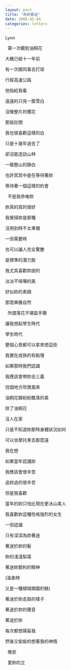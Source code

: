 ```yaml
---
layout: post
title: "為妳著迷"
date: 2008-05-04
categories: letters
---
```



Lynn


 
第一次聽到油桐花


大概已經十一年前


有一次跟同事去打球


行經高速公路


他指給我看


遠遠的只見一簇雪白


沒像整片的櫻花


那般壯闊


我也很喜歡這樣的白


只是十幾年過去了


卻沒能造訪山林


一窺整山的靜白


也許冥冥中是在等待著妳


等待著一個這樣的約會


 
不是我恭唯妳


妳真的寫的很好


我覺得妳是那種


沒用到時不太準備


一但需要時


也可以讓人完全驚艷


是標準的潛力股


我尤其喜歡妳說的


淡淡不喧嘩的美


好似妳的素顏


那麼典雅自然


 
所謂落花不堪盈手贈


讓我想起學生時代


學生時代


整個心思都可以拿來想這些


我實在成熟的有點慢


如果那時我們認識


我應該會帶妳去三義


找個地方欣賞風來


油桐花瓣紛紛飄落的美


除了油桐花


沒人在家


只是不知道妳那時身體狀況如何


可以坐摩托車去那麼遠


我在想


如果當年認識妳


我應該會很辛苦


追妳追的很辛苦


但是我喜歡


當年的妳只怕比現在更冰山美人


我喜歡妳這種性格強烈的女生


一但認識


只有深深為妳著迷


著迷於妳的髮


妳的淺淺梨窩


著迷妳銳利的眼神


(溫柔時


又是一種傾城傾國的魅)


著迷於妳走路的樣子


著迷於妳的聲音


著迷於妳


每次都想揍扁我


然後又偷偷的想著我的神情


 
晚安


 
愛妳的立
